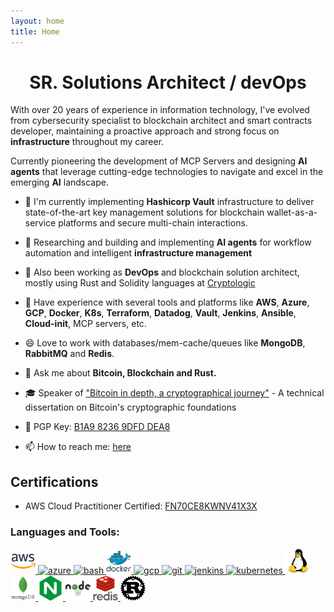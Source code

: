 ```yaml
---
layout: home
title: Home
---
```


<h1 align="center">SR. Solutions Architect / devOps </h1>

With over 20 years of experience in information technology, I've evolved from cybersecurity specialist to blockchain architect and smart contracts developer, maintaining a proactive approach and strong focus on **infrastructure** throughout my career. 

Currently pioneering the development of MCP Servers and designing **AI agents** that leverage cutting-edge technologies to navigate and excel in the emerging **AI** landscape.

- 🔐 I'm currently implementing **Hashicorp Vault** infrastructure to deliver state-of-the-art key management solutions for blockchain wallet-as-a-service platforms and secure multi-chain interactions.

- 🤖 Researching and building and implementing **AI agents** for workflow automation and intelligent **infrastructure management**

- 🔭 Also been working as **DevOps** and blockchain solution architect, mostly using Rust and Solidity languages at [Cryptologic](https://cryptologic.io)

- 🔭 Have experience with several tools and platforms like **AWS**, **Azure**, **GCP**, **Docker**, **K8s**, **Terraform**, **Datadog**, **Vault**, **Jenkins**, **Ansible**, **Cloud-init**, MCP servers, etc.

- 😄 Love to work with databases/mem-cache/queues like **MongoDB**, **RabbitMQ** and **Redis**.

- 💬 Ask me about **Bitcoin, Blockchain and Rust.**

- 🎓 Speaker of ["Bitcoin in depth, a cryptographical journey"](https://www.youtube.com/watch?v=P_qWl7_p96g) - A technical dissertation on Bitcoin's cryptographic foundations

- 🔑 PGP Key:  [B1A9 8236 9DFD DEA8](https://keybase.io/maxidev/pgp_keys.asc)

- 📫 How to reach me: [here](https://linkedin.com/in/maxicanellas)

## Certifications

- AWS Cloud Practitioner Certified: [FN70CE8KWNV41X3X](documents/AWS_CP_CERT.pdf)  

<h3 align="left">Languages and Tools:</h3>
<p align="left"> <a href="https://aws.amazon.com" target="_blank" rel="noreferrer"> <img src="https://raw.githubusercontent.com/devicons/devicon/master/icons/amazonwebservices/amazonwebservices-original-wordmark.svg" alt="aws" width="40" height="40"/> </a> <a href="https://azure.microsoft.com/en-in/" target="_blank" rel="noreferrer"> <img src="https://www.vectorlogo.zone/logos/microsoft_azure/microsoft_azure-icon.svg" alt="azure" width="40" height="40"/> </a> <a href="https://www.gnu.org/software/bash/" target="_blank" rel="noreferrer"> <img src="https://www.vectorlogo.zone/logos/gnu_bash/gnu_bash-icon.svg" alt="bash" width="40" height="40"/> </a> <a href="https://www.docker.com/" target="_blank" rel="noreferrer"> <img src="https://raw.githubusercontent.com/devicons/devicon/master/icons/docker/docker-original-wordmark.svg" alt="docker" width="40" height="40"/> </a> <a href="https://cloud.google.com" target="_blank" rel="noreferrer"> <img src="https://www.vectorlogo.zone/logos/google_cloud/google_cloud-icon.svg" alt="gcp" width="40" height="40"/> </a> <a href="https://git-scm.com/" target="_blank" rel="noreferrer"> <img src="https://www.vectorlogo.zone/logos/git-scm/git-scm-icon.svg" alt="git" width="40" height="40"/> </a> <a href="https://www.jenkins.io" target="_blank" rel="noreferrer"> <img src="https://www.vectorlogo.zone/logos/jenkins/jenkins-icon.svg" alt="jenkins" width="40" height="40"/> </a> <a href="https://kubernetes.io" target="_blank" rel="noreferrer"> <img src="https://www.vectorlogo.zone/logos/kubernetes/kubernetes-icon.svg" alt="kubernetes" width="40" height="40"/> </a> <a href="https://www.linux.org/" target="_blank" rel="noreferrer"> <img src="https://raw.githubusercontent.com/devicons/devicon/master/icons/linux/linux-original.svg" alt="linux" width="40" height="40"/> </a> <a href="https://www.mongodb.com/" target="_blank" rel="noreferrer"> <img src="https://raw.githubusercontent.com/devicons/devicon/master/icons/mongodb/mongodb-original-wordmark.svg" alt="mongodb" width="40" height="40"/> </a> <a href="https://www.nginx.com" target="_blank" rel="noreferrer"> <img src="https://raw.githubusercontent.com/devicons/devicon/master/icons/nginx/nginx-original.svg" alt="nginx" width="40" height="40"/> </a> <a href="https://nodejs.org" target="_blank" rel="noreferrer"> <img src="https://raw.githubusercontent.com/devicons/devicon/master/icons/nodejs/nodejs-original-wordmark.svg" alt="nodejs" width="40" height="40"/> </a> <a href="https://redis.io" target="_blank" rel="noreferrer"> <img src="https://raw.githubusercontent.com/devicons/devicon/master/icons/redis/redis-original-wordmark.svg" alt="redis" width="40" height="40"/> </a> <a href="https://www.rust-lang.org" target="_blank" rel="noreferrer"> <img src="https://raw.githubusercontent.com/devicons/devicon/master/icons/rust/rust-original.svg" alt="rust" width="40" height="40"/> </a> </p>
